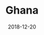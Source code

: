 ---
category: adventures
title: Ghana
date: 2018-12-20
pics:
- DSC03871.JPG
- DSC03833.JPG
- DSC03904.JPG
---
